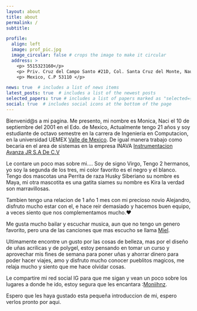 ```yaml
---
layout: about
title: about
permalink: /
subtitle: 

profile:
  align: left
  image: prof_pic.jpg
  image_circular: false # crops the image to make it circular
  address: >
    <p> 5515323160</p>
    <p> Priv. Cruz del Campo Santo #21D, Col. Santa Cruz del Monte, Naucalpan de Juarez </p>
    <p> Mexico, C.P 53110 </p>

news: true  # includes a list of news items
latest_posts: true  # includes a list of the newest posts
selected_papers: true # includes a list of papers marked as "selected={true}"
social: true  # includes social icons at the bottom of the page
---
```


Bienvenid@s a mi pagina. 
Me presento, mi nombre es Monica, Naci el 10 de septiembre del 2001 en el Edo. de Mexico, Actualmente tengo 21 años y soy estudiante de octavo semestre en la  carrera de Ingenieria en Computacion, en la universidad UEMEX [Valle de Mexico](https://cuvalledemexico.uaemex.mx/). 
De igual manera trabajo como becaria en el area de sistemas en la empresa INAVA [Instrumentacion Avanza JR S.A De C.V](https://inava.com.mx/)

Le contare un poco mas sobre mi....
Soy de signo Virgo, Tengo 2 hermanos, yo soy la segunda de los tres, mi color favorito es el negro y el blanco.
Tengo dos mascotas una Perrita de raza Husky Siberiano su nombre es Maya, mi otra mascotita es una gatita siames su nombre es Kira la verdad son marravillosas.

Tambien tengo una relacion de 1 año 1 mes con mi precioso novio Alejandro, disfruto mucho estar con el, e hace reir demasiado y hacemos buen equipo, a veces siento que nos complementamos mucho.♥


Me gusta mucho bailar y escuchar musica, aun que no tengo un genero favorito, pero una de las canciones que mas escucho se llama  [Miel](https://www.youtube.com/watch?v=Y5cLnhGQECA). 

Ultimamente encontre un gusto por las cosas de belleza, mas por el diseño de uñas acrilicas y de polygel, estoy pensando en tomar un curso y aprovechar mis fines de semana para poner uñas y ahorrar dinero para poder hacer viajes, amo y disfruto mucho conocer pueblitos magicos, me relaja mucho y siento que me hace olvidar cosas.

Le compartire mi red social IG para que me sigan y vean un poco sobre los lugares a donde he ido, estoy segura que les encantara :[Moniihnz](https://instagram.com/moniihnz?igshid=ZDdkNTZiNTM=).

Espero que les haya gustado esta pequeña introduccion de mi, espero verlos pronto por aqui.
